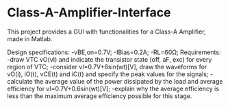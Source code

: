 # Class-A-Amplifier-Interface

This project provides a GUI with functionalities for a Class-A Amplifier, made in Matlab. 

Design specifications:
-vBE,on=0.7V;
-IBias=0.2A;
-RL=60Ω;
Requirements: 
-draw VTC vO(vI) and indicate the transistor state (off, aF, exc) for every region of VTC;
-consider vI=0.7V+6sin(wt)[V], draw the waveforms for vO(i), iO(t), vCE(t) and iC(t) and specify the peak values for the signals;
-calculate the average value of the power dissipated by the load and average efficiency for vI=0.7V+0.6sin(wt)[V];
-explain why the average efficiency is less than the maximum average efficiency possible for this stage.
